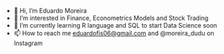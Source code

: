 - 👋 Hi, I’m Eduardo Moreira
- 👀 I’m interested in Finance, Econometrics Models and Stock Trading
- 🌱 I’m currently learning R language and SQL to start Data Science soon
- 📫 How to reach me eduardofis06@gmail.com and @moreira_dudu on Instagram

<!---
Edu-Moreira/Edu-Moreira is a ✨ special ✨ repository because its `README.md` (this file) appears on your GitHub profile.
You can click the Preview link to take a look at your changes.
--->
